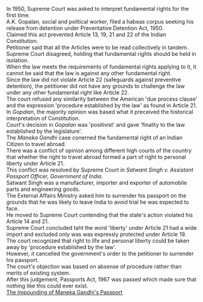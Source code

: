 In 1950, Supreme Court was asked to interpret fundamental rights for the first time.<br>
A.K. Gopalan, social and political worker, filed a habeas corpus seeking his release from detention under Preventative Detention Act, 1950.<br>
Claimed this act prevented Article 13, 19, 21 and 22 of the Indian Constitution.<br>
Petitioner said that all the Articles were to be read collectively in tandem.<br>
Supreme Court disagreed, holding that fundamental rights should be held in isolation.<br>
When the law meets the requirements of fundamental rights applying to it, it cannot be said that the law is against any other fundamental right.<br>
Since the law did not violate Article 22 (safeguards against preventive detention), the petitioner did not have any grounds to challenge the law under any other fundamental right like Article 22.<br>
The court refused any similarity between the American 'due process clause' and the expression 'procedure established by the law' as found in Article 21.<br>
In <i>Gopalan</i>, the majority opinion was based what it preceived the historical interpretation of Constitution.<br>
Court's decision in <i>Gopalan</i> was 'positivist' and gave 'finality to the law established by the legislature'.<br>
The <i>Maneka Gandhi</i> case conerned the fundamental right of an Indian Citizen to travel abroad.<br>
There was a conflict of opinion among different high courts of the country that whether the right to travel abroad formed a part of right to personal liberty under Article 21.<br>
This conflict was resolved by Supreme Court in <i>Satwant Singh v. Assistant Passport Officer, Government of India</i>.<br>
Satwant Singh was a manufacturer, importer and exporter of automobile parts and engineering goods.<br>
The External Affairs Ministry asked him to surrender his passport on the grounds that he was likely to leave India to avoid trial he was expected to face.<br>
He moved to Supreme Court contending that the state's action violated his Article 14 and 21.<br>
Supreme Court concluded taht the word 'liberty' under Article 21 had a wide import and excluded only was was expressly protected under Article 19.<br>
The court recognized that right to life and personal liberty could be taken away by 'procedure established by the law'.<br>
However, it cancelled the government's order to the petitioner to surrender his passport.<br>
The court's objection was based on absense of procedure rather than merits of existing system.<br>
After this judgement, Passports Act, 1967 was passed which made sure that nothing like this could ever exist.<br>
[The Impounding of Maneka Gandhi's Passport](./Maneka%20Gandhi's%20Passport.md)
